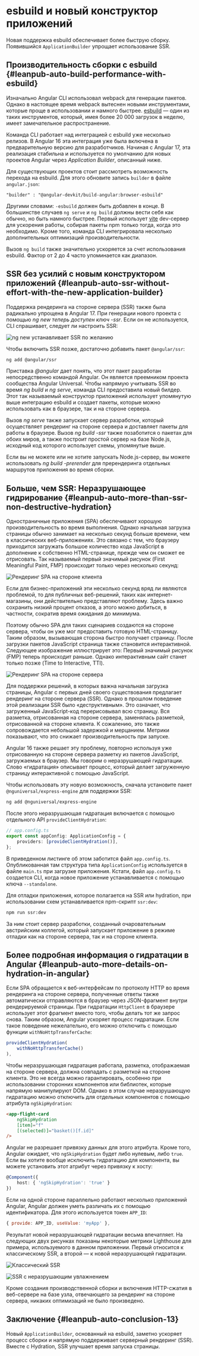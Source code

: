 # esbuild и новый конструктор приложений

Новая поддержка esbuild обеспечивает более быструю сборку. Появившийся `ApplicationBuilder` упрощает использование SSR.

## Производительность сборки с esbuild {#leanpub-auto-build-performance-with-esbuild}

Изначально Angular CLI использовал webpack для генерации пакетов. Однако в настоящее время webpack вытеснен новыми инструментами, которые проще в использовании и намного быстрее. [esbuild](https://esbuild.github.io) — один из таких инструментов, который, имея более 20 000 загрузок в неделю, имеет замечательное распространение.

Команда CLI работает над интеграцией с esbuild уже несколько релизов. В Angular 16 эта интеграция уже была включена в предварительную версию для разработчиков. Начиная с Angular 17, эта реализация стабильна и используется по умолчанию для новых проектов Angular через _Application Builder_, описанный ниже.

Для существующих проектов стоит рассмотреть возможность перехода на esbuild. Для этого обновите запись `builder` в файле `angular.json`:

```
"builder" : "@angular-devkit/build-angular:browser-esbuild"
```

Другими словами: `-esbuild` должен быть добавлен в конце. В большинстве случаев `ng serve` и `ng build` должны вести себя как обычно, но быть намного быстрее. Первый использует [vite](https://vitejs.dev/) dev-сервер для ускорения работы, собирая пакеты npm только тогда, когда это необходимо. Кроме того, команда CLI интегрировала несколько дополнительных оптимизаций производительности.

Вызов `ng build` также значительно ускоряется за счет использования esbuild. Фактор от 2 до 4 часто упоминается как диапазон.

## SSR без усилий с новым конструктором приложений {#leanpub-auto-ssr-without-effort-with-the-new-application-builder}

Поддержка рендеринга на стороне сервера (SSR) также была радикально упрощена в Angular 17. При генерации нового проекта с помощью _ng new теперь доступен ключ -ssr_. Если он не используется, CLI спрашивает, следует ли настроить SSR:

![ng new устанавливает SSR по желанию](ng-new.png)

Чтобы включить SSR позже, достаточно добавить пакет `@angular/ssr`:

```sh
ng add @angular/ssr
```

Приставка _@angular_ дает понять, что этот пакет разработан непосредственно командой Angular. Он является преемником проекта сообщества Angular Universal. Чтобы напрямую учитывать SSR во время _ng build_ и _ng serve_, команда CLI предоставила новый билдер. Этот так называемый конструктор приложений использует упомянутую выше интеграцию esbuild и создает пакеты, которые можно использовать как в браузере, так и на стороне сервера.

Вызов _ng serve_ также запускает сервер разработки, который осуществляет рендеринг на стороне сервера и доставляет пакеты для работы в браузере. Вызов _ng build -ssr_ также позаботится о пакетах для обоих миров, а также построит простой сервер на базе Node.js, исходный код которого использует схемы, упомянутые выше.

Если вы не можете или не хотите запускать Node.js-сервер, вы можете использовать _ng build -prerender_ для пререндеринга отдельных маршрутов приложения во время сборки.

## Больше, чем SSR: Неразрушающее гидрирование {#leanpub-auto-more-than-ssr-non-destructive-hydration}

Одностраничные приложения (SPA) обеспечивают хорошую производительность во время выполнения. Однако начальная загрузка страницы обычно занимает на несколько секунд больше времени, чем в классических веб-приложениях. Это связано с тем, что браузеру приходится загружать большое количество кода JavaScript в дополнение к собственно HTML-странице, прежде чем он сможет ее отрисовать. Так называемый первый значимый рисунок (First Meaningful Paint, FMP) происходит только через несколько секунд:

![Рендеринг SPA на стороне клиента](Client-Side-Rendering.png)

Если для бизнес-приложений эти несколько секунд вряд ли являются проблемой, то для публичных веб-решений, таких как интернет-магазины, они действительно представляют проблему. Здесь важно сохранить низкий процент отказов, а этого можно добиться, в частности, сократив время ожидания до минимума.

Поэтому обычно SPA для таких сценариев создаются на стороне сервера, чтобы он уже мог предоставить готовую HTML-страницу. Таким образом, вызывающая сторона быстро получает страницу. После загрузки пакетов JavaScript страница также становится интерактивной. Следующее изображение иллюстрирует это: Первый значимый рисунок (FMP) теперь происходит раньше. Однако интерактивным сайт станет только позже (Time to Interactive, TTI).

![Рендеринг SPA на стороне сервера](Server-Side-Rendering.png)

Для поддержки решений, в которых важна начальная загрузка страницы, Angular с первых дней своего существования предлагает рендеринг на стороне сервера (SSR). Однако в прошлом поведение этой реализации SSR было «деструктивным». Это означает, что загруженный JavaScript-код перерисовывал всю страницу. Вся разметка, отрисованная на стороне сервера, заменялась разметкой, отрисованной на стороне клиента. К сожалению, это также сопровождается небольшой задержкой и мерцанием. Метрики показывают, что это снижает производительность при запуске.

Angular 16 также решает эту проблему, повторно используя уже отрисованную на стороне сервера разметку из пакетов JavaScript, загружаемых в браузер. Мы говорим о неразрушающей гидратации. Слово «гидратация» описывает процесс, который делает загруженную страницу интерактивной с помощью JavaScript.

Чтобы использовать эту новую возможность, сначала установите пакет `@nguniversal/express-engine` для поддержки SSR:

```sh
ng add @nguniversal/express-engine
```

После этого неразрушающая гидратация включается с помощью отдельного API `provideClientHydration`:

```ts
// app.config.ts
export const appConfig: ApplicationConfig = {
    providers: [provideClientHydration()],
};
```

В приведенном листинге об этом заботится файл `app.config.ts`. Опубликованная там структура типа `ApplicationConfig` используется в файле `main.ts` при загрузке приложения. Кстати, файл `app.config.ts` создается CLI, когда новое приложение устанавливается с помощью ключа `--standalone`.

Для отладки приложения, которое полагается на SSR или hydration, при использовании схем устанавливается npm-скрипт `ssr:dev`:

```sh
npm run ssr:dev
```

За ним стоит сервер разработки, созданный очаровательным австрийским коллегой, который запускает приложение в режиме отладки как на стороне сервера, так и на стороне клиента.

## Более подробная информация о гидратации в Angular {#leanpub-auto-more-details-on-hydration-in-angular}

Если SPA обращается к веб-интерфейсам по протоколу HTTP во время рендеринга на стороне сервера, полученные ответы также автоматически отправляются в браузер через JSON-фрагмент внутри рендерируемой страницы. При гидратации `HttpClient` в браузере использует этот фрагмент вместо того, чтобы делать тот же запрос снова. Таким образом, Angular ускоряет процесс гидратации. Если такое поведение нежелательно, его можно отключить с помощью функции `withNoHttpTransferCache`:

```ts
provideClientHydration(
    withNoHttpTransferCache()
),
```

Чтобы неразрушающая гидратация работала, разметка, отображаемая на стороне сервера, должна совпадать с разметкой на стороне клиента. Это не всегда можно гарантировать, особенно при использовании сторонних компонентов или библиотек, которые напрямую манипулируют DOM. Однако в этом случае неразрушающую гидратацию можно отключить для отдельных компонентов с помощью атрибута `ngSkipHydration`:

```html
<app-flight-card
    ngSkipHydration
    [item]="f"
    [(selected)]="basket()[f.id]"
/>
```

Angular не разрешает привязку данных для этого атрибута. Кроме того, Angular ожидает, что `ngSkipHydration` будет либо нулевым, либо `true`. Если вы хотите вообще исключить гидратацию для компонента, вы можете установить этот атрибут через привязку к хосту:

```ts
@Component({
    host: { 'ngSkipHydration': 'true' }
})
```

Если на одной стороне параллельно работают несколько приложений Angular, Angular должен уметь различать их с помощью идентификатора. Для этого используется токен `APP_ID`:

```js
{ provide: APP_ID, useValue: 'myApp' },
```

Результат новой неразрушающей гидратации весьма впечатляет. На следующих двух рисунках показаны некоторые метрики Lighthouse для примера, используемого в данном приложении. Первый относится к классическому SSR, а второй — к новой неразрушающей гидратации.

![Классический SSR](ssr-classic.png)

![SSR с неразрушающим увлажнением](ssr-non-destructive-hydration.png)

Кроме создания производственной сборки и включения HTTP-сжатия в веб-сервере на базе узла, отвечающего за рендеринг на стороне сервера, никаких оптимизаций не было произведено.

## Заключение {#leanpub-auto-conclusion-13}

Новый `ApplicationBuilder`, основанный на esbuild, заметно ускоряет процесс сборки и напрямую поддерживает серверный рендеринг (SSR). Вместе с Hydration, SSR улучшает время запуска страницы.
